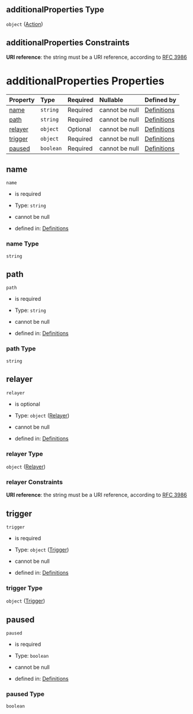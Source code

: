 ## additionalProperties Type

`object` ([Action](definitions-definitions-action.md))

## additionalProperties Constraints

**URI reference**: the string must be a URI reference, according to [RFC 3986](https://tools.ietf.org/html/rfc3986 "check the specification")

# additionalProperties Properties

| Property            | Type      | Required | Nullable       | Defined by                                                                                                                           |
| :------------------ | :-------- | :------- | :------------- | :----------------------------------------------------------------------------------------------------------------------------------- |
| [name](#name)       | `string`  | Required | cannot be null | [Definitions](definitions-definitions-action-properties-name.md "definitions.schema.json#/definitions/action/properties/name")       |
| [path](#path)       | `string`  | Required | cannot be null | [Definitions](definitions-definitions-action-properties-path.md "definitions.schema.json#/definitions/action/properties/path")       |
| [relayer](#relayer) | `object`  | Optional | cannot be null | [Definitions](definitions-definitions-relayer.md "definitions.schema.json#/definitions/action/properties/relayer")                   |
| [trigger](#trigger) | `object`  | Required | cannot be null | [Definitions](definitions-definitions-action-properties-trigger.md "definitions.schema.json#/definitions/action/properties/trigger") |
| [paused](#paused)   | `boolean` | Required | cannot be null | [Definitions](definitions-definitions-action-properties-paused.md "definitions.schema.json#/definitions/action/properties/paused")   |

## name



`name`

*   is required

*   Type: `string`

*   cannot be null

*   defined in: [Definitions](definitions-definitions-action-properties-name.md "definitions.schema.json#/definitions/action/properties/name")

### name Type

`string`

## path



`path`

*   is required

*   Type: `string`

*   cannot be null

*   defined in: [Definitions](definitions-definitions-action-properties-path.md "definitions.schema.json#/definitions/action/properties/path")

### path Type

`string`

## relayer



`relayer`

*   is optional

*   Type: `object` ([Relayer](definitions-definitions-relayer.md))

*   cannot be null

*   defined in: [Definitions](definitions-definitions-relayer.md "definitions.schema.json#/definitions/action/properties/relayer")

### relayer Type

`object` ([Relayer](definitions-definitions-relayer.md))

### relayer Constraints

**URI reference**: the string must be a URI reference, according to [RFC 3986](https://tools.ietf.org/html/rfc3986 "check the specification")

## trigger



`trigger`

*   is required

*   Type: `object` ([Trigger](definitions-definitions-action-properties-trigger.md))

*   cannot be null

*   defined in: [Definitions](definitions-definitions-action-properties-trigger.md "definitions.schema.json#/definitions/action/properties/trigger")

### trigger Type

`object` ([Trigger](definitions-definitions-action-properties-trigger.md))

## paused



`paused`

*   is required

*   Type: `boolean`

*   cannot be null

*   defined in: [Definitions](definitions-definitions-action-properties-paused.md "definitions.schema.json#/definitions/action/properties/paused")

### paused Type

`boolean`
